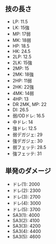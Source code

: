 ## 技の長さ

- LP: 11.5
- LK: 15強
- MP: 17弱
- MK: 18弱
- HP: 18.5
- HK: 24.5
- 2LP: 12.5
- 2LK: 15強
- 2MP: 15
- 2MK: 18強
- 2HP: 11弱
- 2HK: 22強
- 4MK: 14弱
- 4HP: 13
- DR 2MK, MP: 22
- DI: 26.5
- 弱/ODドレ: 16.5
- 中ドレ: 14
- 強ドレ: 12.5
- 弱デガジェ: 29
- 強デガジェ: 30
- 弱フェッテ: 28.5
- 強フェッテ: 31

## 単発のダメージ

- ドレ(1): 2000
- ドレ(2): 2300
- ドレ(3): 2700
- ドレ(4): 3000
- ドレ(5): 3700
- SA3(1): 4000
- SA3(2): 4100
- SA3(3): 4200
- SA3(4): 4400
- SA3(5): 4600
